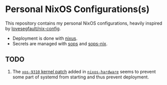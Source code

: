 # Personal NixOS Configurations(s)

This repository contains my personal NixOS configurations, heavily inspired by
[lovesegfault/nix-config](https://github.com/lovesegfault/nix-config).

- Deployment is done with [nixus](https://github.com/Infinisil/nixus).
- Secrets are managed with [sops](https://github.com/mozilla/sops) and
  [sops-nix](https://github.com/Mic92/sops-nix).

## TODO

1. The [`xps-9310` kernel
   patch](https://github.com/NixOS/nixos-hardware/blob/master/dell/xps/13-9310/default.nix#L9-L20)
   added in [`nixos-hardware`](https://github.com/NixOS/nixos-hardware) seems
   to prevent some part of systemd from starting and thus prevent deployment.
